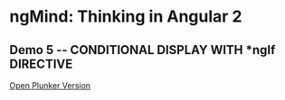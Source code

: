 # ngMind: Thinking in Angular 2

## Demo 5 -- CONDITIONAL DISPLAY WITH *ngIf DIRECTIVE

[Open Plunker Version](http://plnkr.co/edit/yIZWG63ojjvKn0aMWi9N?p=preview)
